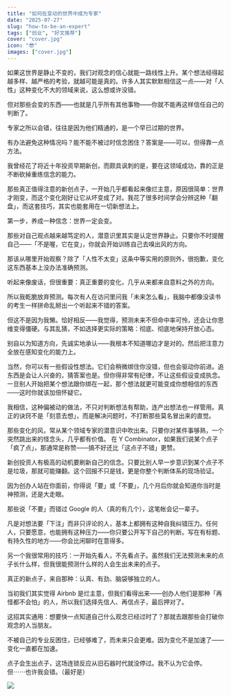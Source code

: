 ```yaml
---
title: "如何在变动的世界中成为专家"
date: "2025-07-27"
slug: "how-to-be-an-expert"
tags: ["创业", "好文推荐"]
cover: "cover.jpg"
icon: "😎"
images: ["cover.jpg"]
---
```

如果这世界是静止不变的，我们对观念的信心就能一路线性上升。某个想法经得起越多样、越严格的考验，就越可能是真的。许多人其实默默相信这一点——对「人性」这种变化不大的领域来说，这么想或许没错。



但对那些会变的东西——也就是几乎所有其他事物——你就不能再这样信任自己的判断了。



专家之所以会错，往往是因为他们精通的，是一个早已过期的世界。



有办法避免这种情况吗？能不能不被过时信念困住？答案是——可以，但得靠一点方法。



我曾经花了将近十年投资早期新创，而颇具讽刺的是，要在这领域成功，靠的正是不断砍掉重练信念的能力。



那些真正值得注意的新创点子，一开始几乎都看起来像烂主意，原因很简单：世界才刚变，而这个变化刚好让它从坏变成了对。我花了很多时间学会分辨这种「翻盘」，而这套技巧，其实也能套用在一切新想法上。



第一步，养成一种信念：世界一定会变。



那些对自己观点越来越笃定的人，潜意识里其实是认定世界静止。只要你不时提醒自己——「不是喔，它在变」，你就会开始训练自己去嗅出风的方向。



那该从哪里开始观察？除了「人性不太变」这条中等实用的原则外，很抱歉，变化这东西基本上没办法准确预测。



听起来像废话，但很重要：真正重要的变化，几乎从来都来自意料之外的方向。



所以我乾脆放弃预测。每次有人在访问里问我「未来怎么看」，我脑中都像没读书的考生一样拼命乱掰出一个听起来不错的答案。



但这不是因为我懒。恰好相反——我觉得，预测未来不但命中率可怜，还会让你思维变得僵硬。与其乱猜，不如选择更实际的策略：彻底、彻底地保持开放心态。



别自以为知道方向，先诚实地承认——我根本不知道哪边才是对的。然后把注意力全放在感知变化的能力上。



当然，你可以有一些假设性想法。它们会稍微绑住你没错，但也会驱动你前进。追东西是会让人兴奋的，猜答案也是。但你得非常有纪律，不让这些假设变成执念。
一旦别人开始把某个想法跟你绑在一起，那个想法就更可能变成你想相信的东西——这时你就该加倍怀疑它。



我相信，这种偏被动的做法，不只对判断想法有帮助，连产出想法也一样管用。真正的诀窍不是「刻意去想」，而是解决问题时，不打断那些莫名冒出来的直觉。



那些变化的风，常从某个领域专家的潜意识中吹出来。只要你对某件事够熟，一个突然跳出来的怪念头，几乎都有价值。
在 Y Combinator，如果我们说某个点子「疯了点」，那通常是称赞——搞不好还比「这点子不错」更赞。



新创投资人有极高的动机要刷新自己的信念。只要比别人早一步意识到某个点子不是垃圾，那就可能赚翻。这个回报不只是钱，更是你整个判断体系的现场验证。



因为创办人站在你面前，你得说「要」或「不要」，几个月后你就会知道你当时是神预测，还是大走眼。



那些说「不要」而错过 Google 的人（真的有几个），这笔帐会记一辈子。



凡是对想法要「下注」而非只评论的人，基本上都拥有这种自我纠错压力。任何人，只要愿意，也能拥有这种压力——你只要公开写下自己的判断。写在有标题、有持久性的地方——你会比闲聊时在意得多。



另一个我很常用的技巧：一开始先看人，不先看点子。虽然我们无法预测未来的点子长什么样，但我很能预测什么样的人会生出未来的点子。



真正的新点子，来自那种：认真、有劲、脑袋够独立的人。



当初我们其实觉得 Airbnb 是烂主意，但我们看得出来——创办人他们是那种「再怪都不会怕」的人，所以我们选择先信人、再信点子，最后押对了。



这招其实通用：想要快一点知道自己什么观念已经过时了？那就去跟那些会打破你观念的人当朋友。



不被自己的专业反困住，已经够难了，而未来只会更难。因为变化不是加速了——变化一直都在加速。



点子会生出点子，这场连锁反应从旧石器时代就没停过。我不认为它会停。
但⋯⋯也许我会错。（最好是）




![](https://prod-files-secure.s3.us-west-2.amazonaws.com/112d0858-5090-4d34-a606-b75eb8d65fd2/46476355-9cf3-4e99-9b7a-3531bc426380/1000202064.png?X-Amz-Algorithm=AWS4-HMAC-SHA256&X-Amz-Content-Sha256=UNSIGNED-PAYLOAD&X-Amz-Credential=ASIAZI2LB466VOI3B45C%2F20250808%2Fus-west-2%2Fs3%2Faws4_request&X-Amz-Date=20250808T174704Z&X-Amz-Expires=3600&X-Amz-Security-Token=IQoJb3JpZ2luX2VjEHEaCXVzLXdlc3QtMiJIMEYCIQC7U%2FT8K5%2FkPp4ZDUASECUHDRDvZ5QoT73VurVgD9wj5wIhAIAxdXwc%2BjULEOtSMz0Uw5L4hmDOUuTjVMbrRoh2eD0MKogECKr%2F%2F%2F%2F%2F%2F%2F%2F%2F%2FwEQABoMNjM3NDIzMTgzODA1Igw3CybnOVXOzn%2BjEiYq3AOgeDi829qclGNZX7NztBpJWVN8Y0Pu7s%2Fm63BKqoJCASFRBjq07mx%2FYRZUT6L4DP0Lw6LWLP7MTaDlBifvJz%2B8wBBwkG81QF0snyZqF6samiSSbegS8l%2FcK%2FY5vzcJI2speKwHnO5xXmvcmQR7bFUu2RL%2FubbP1iRC230DbhNYWBWFdbwKK3w9jttRXZtkh9bb%2F3KgjNr9i9aEAEF29aaPcZTWT4EBxYL6JevjrJuN%2BkTqFU4gumg7Be79t0dS%2BONo9S6X6CZ1hBlPfHHAK5YSgyNGGKyUOnOiqkR2B1Fa75TjnjcdUXzDC8%2B8TXzyUfSwf4KoHoFHhlb0RUjICYBaCh3u0hSS%2BkGE7GSgD51SRrHsI1OYs7wgkBxiSHOrp3TWMEWeypu6l2hh26nU39X0orE4yNK0TzcLKPFdqmnEvEmZRIzonXqihehuSRi21%2F2e883MEEiJvNcs4nOMvbBntm1Mp01vVcku2dEq7rrzfbvVZiue98dWj8ebBEvK6d4dT8ZzGypDqNNe%2FHDQKaaKdkceMeWKVpSugtjgnJVOUtgnqmBpbijoTmZcruWpoliiLllrewOgD6N1Ylw7cypR9vwjE%2BdWZxkLY9SrA9pMYykQptDoBrLov7%2FesDDGz9jEBjqkAaC2SuI5Mzyzyf0uYfUwVc%2BzOuSQHhfRG3H6KwnWdedsnrgQ0z9kczQdzAAnNuifcJNfVbbifrDaP4AK1N9oe7xfZCOe%2B56PVccx3R0ZewCz%2F1rkpvxdxDZ3MCtowGVD%2BpBpDNABG8yO3mox3WcTR%2BQ6daoJLvnegVFFwEXje63MjLdokpUXqff3QQQyTKQDPq3b%2BfF9EhUyQao9oUDtOgTfSrzl&X-Amz-Signature=c6628db7559db2afcb491b23301487173a1f219b78135c375d3541b580522304&X-Amz-SignedHeaders=host&x-amz-checksum-mode=ENABLED&x-id=GetObject)

